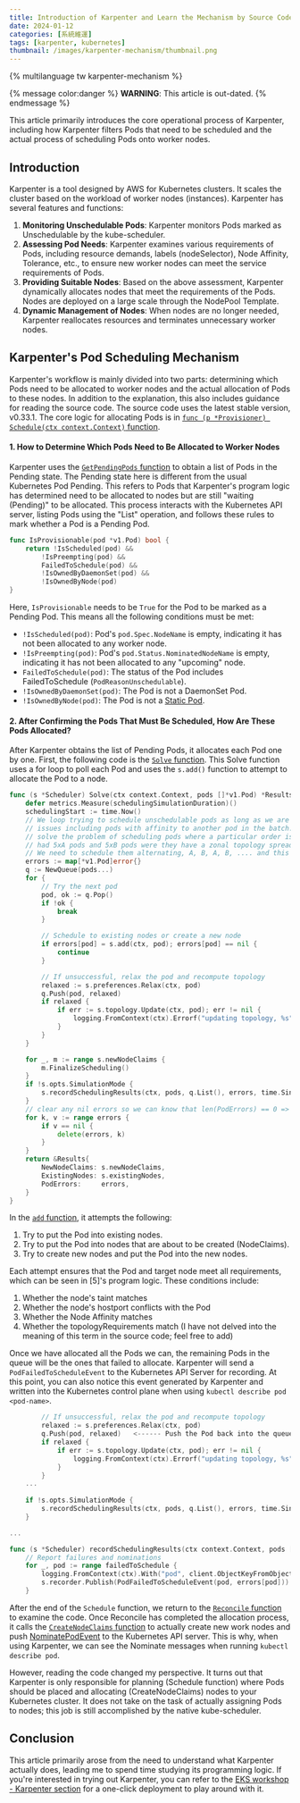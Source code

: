 ```yaml
---
title: Introduction of Karpenter and Learn the Mechanism by Source Code
date: 2024-01-12
categories: [系統維運]
tags: [karpenter, kubernetes]
thumbnail: /images/karpenter-mechanism/thumbnail.png
---
```


{% multilanguage tw karpenter-mechanism %}

{% message color:danger %}
**WARNING**: This article is out-dated.
{% endmessage %}

This article primarily introduces the core operational process of Karpenter, including how Karpenter filters Pods that need to be scheduled and the actual process of scheduling Pods onto worker nodes.

<!-- more -->

## Introduction

Karpenter is a tool designed by AWS for Kubernetes clusters. It scales the cluster based on the workload of worker nodes (instances). Karpenter has several features and functions:

1. **Monitoring Unschedulable Pods**: Karpenter monitors Pods marked as Unschedulable by the kube-scheduler.
2. **Assessing Pod Needs**: Karpenter examines various requirements of Pods, including resource demands, labels (nodeSelector), Node Affinity, Tolerance, etc., to ensure new worker nodes can meet the service requirements of Pods.
3. **Providing Suitable Nodes**: Based on the above assessment, Karpenter dynamically allocates nodes that meet the requirements of the Pods. Nodes are deployed on a large scale through the NodePool Template.
4. **Dynamic Management of Nodes**: When nodes are no longer needed, Karpenter reallocates resources and terminates unnecessary worker nodes.

## Karpenter's Pod Scheduling Mechanism

Karpenter's workflow is mainly divided into two parts: determining which Pods need to be allocated to worker nodes and the actual allocation of Pods to these nodes. In addition to the explanation, this also includes guidance for reading the source code. The source code uses the latest stable version, v0.33.1. The core logic for allocating Pods is in [`func (p *Provisioner) Schedule(ctx context.Context)` function](https://github.com/kubernetes-sigs/karpenter/blob/v0.33.1/pkg/controllers/provisioning/provisioner.go#L296-L337).

#### 1. How to Determine Which Pods Need to Be Allocated to Worker Nodes

Karpenter uses the [`GetPendingPods` function](https://github.com/kubernetes-sigs/karpenter/blob/v0.33.1/pkg/controllers/provisioning/provisioner.go#L154-L176) to obtain a list of Pods in the Pending state. The Pending state here is different from the usual Kubernetes Pod Pending. This refers to Pods that Karpenter's program logic has determined need to be allocated to nodes but are still "waiting (Pending)" to be allocated. This process interacts with the Kubernetes API server, listing Pods using the "List" operation, and follows these rules to mark whether a Pod is a Pending Pod.

```go
func IsProvisionable(pod *v1.Pod) bool {
	return !IsScheduled(pod) &&
		!IsPreempting(pod) &&
		FailedToSchedule(pod) &&
		!IsOwnedByDaemonSet(pod) &&
		!IsOwnedByNode(pod)
}
```


Here, `IsProvisionable` needs to be `True` for the Pod to be marked as a Pending Pod. This means all the following conditions must be met:

- `!IsScheduled(pod)`: Pod's `pod.Spec.NodeName` is empty, indicating it has not been allocated to any worker node.
- `!IsPreempting(pod)`: Pod's `pod.Status.NominatedNodeName` is empty, indicating it has not been allocated to any "upcoming" node.
- `FailedToSchedule(pod)`: The status of the Pod includes FailedToSchedule (`PodReasonUnschedulable`).
- `!IsOwnedByDaemonSet(pod)`: The Pod is not a DaemonSet Pod.
- `!IsOwnedByNode(pod)`: The Pod is not a [Static Pod](https://kubernetes.io/docs/tasks/configure-pod-container/static-pod/).


#### 2. After Confirming the Pods That Must Be Scheduled, How Are These Pods Allocated?

After Karpenter obtains the list of Pending Pods, it allocates each Pod one by one. First, the following code is the [`Solve` function](https://github.com/kubernetes-sigs/karpenter/blob/v0.33.1/pkg/controllers/provisioning/scheduling/scheduler.go#L138-L187). This Solve function uses a for loop to poll each Pod and uses the `s.add()` function to attempt to allocate the Pod to a node.

```go
func (s *Scheduler) Solve(ctx context.Context, pods []*v1.Pod) *Results {
	defer metrics.Measure(schedulingSimulationDuration)()
	schedulingStart := time.Now()
	// We loop trying to schedule unschedulable pods as long as we are making progress.  This solves a few
	// issues including pods with affinity to another pod in the batch. We could topo-sort to solve this, but it wouldn't
	// solve the problem of scheduling pods where a particular order is needed to prevent a max-skew violation. E.g. if we
	// had 5xA pods and 5xB pods were they have a zonal topology spread, but A can only go in one zone and B in another.
	// We need to schedule them alternating, A, B, A, B, .... and this solution also solves that as well.
	errors := map[*v1.Pod]error{}
	q := NewQueue(pods...)
	for {
		// Try the next pod
		pod, ok := q.Pop()
		if !ok {
			break
		}

		// Schedule to existing nodes or create a new node
		if errors[pod] = s.add(ctx, pod); errors[pod] == nil {
			continue
		}

		// If unsuccessful, relax the pod and recompute topology
		relaxed := s.preferences.Relax(ctx, pod)
		q.Push(pod, relaxed)
		if relaxed {
			if err := s.topology.Update(ctx, pod); err != nil {
				logging.FromContext(ctx).Errorf("updating topology, %s", err)
			}
		}
	}

	for _, m := range s.newNodeClaims {
		m.FinalizeScheduling()
	}
	if !s.opts.SimulationMode {
		s.recordSchedulingResults(ctx, pods, q.List(), errors, time.Since(schedulingStart))
	}
	// clear any nil errors so we can know that len(PodErrors) == 0 => all pods scheduled
	for k, v := range errors {
		if v == nil {
			delete(errors, k)
		}
	}
	return &Results{
		NewNodeClaims: s.newNodeClaims,
		ExistingNodes: s.existingNodes,
		PodErrors:     errors,
	}
}
```

In the [`add` function](https://github.com/kubernetes-sigs/karpenter/blob/v0.33.1/pkg/controllers/provisioning/scheduling/scheduler.go#L236-L283), it attempts the following:

1. Try to put the Pod into existing nodes.
2. Try to put the Pod into nodes that are about to be created (NodeClaims).
3. Try to create new nodes and put the Pod into the new nodes.

Each attempt ensures that the Pod and target node meet all requirements, which can be seen in [5]'s program logic. These conditions include:

1. Whether the node's taint matches
2. Whether the node's hostport conflicts with the Pod
3. Whether the Node Affinity matches
4. Whether the topologyRequirements match (I have not delved into the meaning of this term in the source code; feel free to add)


Once we have allocated all the Pods we can, the remaining Pods in the queue will be the ones that failed to allocate. Karpenter will send a `PodFailedToScheduleEvent` to the Kubernetes API Server for recording. At this point, you can also notice this event generated by Karpenter and written into the Kubernetes control plane when using `kubectl describe pod <pod-name>`.

```go
		// If unsuccessful, relax the pod and recompute topology
		relaxed := s.preferences.Relax(ctx, pod)
		q.Push(pod, relaxed)   <------ Push the Pod back into the queue
		if relaxed {
			if err := s.topology.Update(ctx, pod); err != nil {
				logging.FromContext(ctx).Errorf("updating topology, %s", err)
			}
		}
	...
	
	if !s.opts.SimulationMode {
		s.recordSchedulingResults(ctx, pods, q.List(), errors, time.Since(schedulingStart))    <---- Calls recordSchedulingResults to write q.List(), the Pods that failed to allocate, into PodFailedToScheduleEvent
	}

...

func (s *Scheduler) recordSchedulingResults(ctx context.Context, pods []*v1.Pod, failedToSchedule []*v1.Pod, errors map[*v1.Pod]error, schedulingDuration time.Duration) {
	// Report failures and nominations
	for _, pod := range failedToSchedule {
		logging.FromContext(ctx).With("pod", client.ObjectKeyFromObject(pod)).Errorf("Could not schedule pod, %s", errors[pod])
		s.recorder.Publish(PodFailedToScheduleEvent(pod, errors[pod]))  <---- Publish the event
	}
```

After the end of the `Schedule` function, we return to the [`Reconcile` function](https://github.com/kubernetes-sigs/karpenter/blob/v0.33.1/pkg/controllers/provisioning/provisioner.go#L112-L135) to examine the code. Once Reconcile has completed the allocation process, it calls the [`CreateNodeClaims` function](https://github.com/kubernetes-sigs/karpenter/blob/v0.33.1/pkg/controllers/provisioning/provisioner.go#L139-L152) to actually create new work nodes and push [NominatePodEvent](https://github.com/kubernetes-sigs/karpenter/blob/v0.33.1/pkg/controllers/provisioning/provisioner.go#L360-L362) to the Kubernetes API server. This is why, when using Karpenter, we can see the Nominate messages when running `kubectl describe pod`.

However, reading the code changed my perspective. It turns out that Karpenter is only responsible for planning (Schedule function) where Pods should be placed and allocating (CreateNodeClaims) nodes to your Kubernetes cluster. It does not take on the task of actually assigning Pods to nodes; this job is still accomplished by the native kube-scheduler.

## Conclusion

This article primarily arose from the need to understand what Karpenter actually does, leading me to spend time studying its programming logic. If you're interested in trying out Karpenter, you can refer to the [EKS workshop - Karpenter section](https://www.eksworkshop.com/docs/autoscaling/compute/karpenter/) for a one-click deployment to play around with it.
